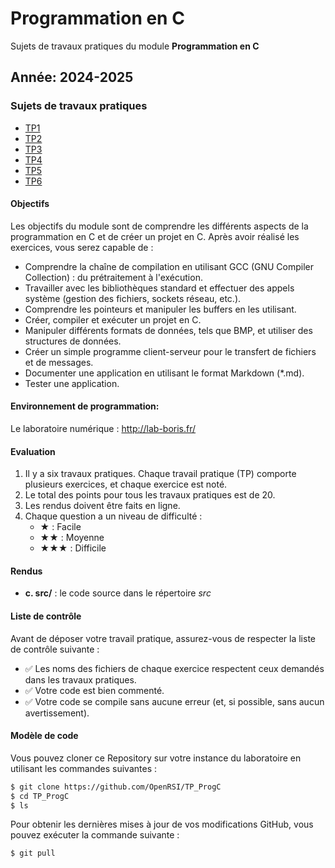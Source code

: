 # Programmation en C
Sujets de travaux pratiques du module **Programmation en C**

## Année: 2024-2025
###  Sujets de travaux pratiques
* [TP1](TP1/TP1.md)
* [TP2](TP2/TP2.md)
* [TP3](TP3/TP3.md)
* [TP4](TP4/TP4.md)
* [TP5](TP5/TP5.md)
* [TP6](TP6/TP6.md)

#### Objectifs

Les objectifs du module sont de comprendre les différents aspects de la programmation en C et de créer un projet en C. Après avoir réalisé les exercices, vous serez capable de :

- Comprendre la chaîne de compilation en utilisant GCC (GNU Compiler Collection) : du prétraitement à l'exécution.
- Travailler avec les bibliothèques standard et effectuer des appels système (gestion des fichiers, sockets réseau, etc.).
- Comprendre les pointeurs et manipuler les buffers en les utilisant.
- Créer, compiler et exécuter un projet en C.
- Manipuler différents formats de données, tels que BMP, et utiliser des structures de données.
- Créer un simple programme client-serveur pour le transfert de fichiers et de messages.
- Documenter une application en utilisant le format Markdown (*.md).
- Tester une application.

#### Environnement de programmation:
Le laboratoire numérique : http://lab-boris.fr/
  
#### Evaluation

1. Il y a six travaux pratiques. Chaque travail pratique (TP) comporte plusieurs exercices, et chaque exercice est noté.
2. Le total des points pour tous les travaux pratiques est de 20.
3. Les rendus doivent être faits en ligne.
4. Chaque question a un niveau de difficulté :
   - ★ : Facile
   - ★★ : Moyenne
   - ★★★ : Difficile

#### Rendus

- **c. src/** : le code source dans le répertoire *src*  

#### Liste de contrôle

Avant de déposer votre travail pratique, assurez-vous de respecter la liste de contrôle suivante :

-   ✅ Les noms des fichiers de chaque exercice respectent ceux demandés dans les travaux pratiques.
-   ✅ Votre code est bien commenté.
-   ✅ Votre code se compile sans aucune erreur (et, si possible, sans aucun avertissement).

#### Modèle de code

Vous pouvez cloner ce Repository sur votre instance du laboratoire en utilisant les commandes suivantes :

```bash
$ git clone https://github.com/OpenRSI/TP_ProgC
$ cd TP_ProgC
$ ls
```

Pour obtenir les dernières mises à jour de vos modifications GitHub, vous pouvez exécuter la commande suivante :

```bash
$ git pull
```
